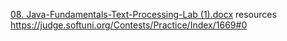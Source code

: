 [08. Java-Fundamentals-Text-Processing-Lab (1).docx](https://github.com/LyudmilSimeonovv/SoftUni-Java-Fundamentals/files/10522358/08.Java-Fundamentals-Text-Processing-Lab.1.docx)
resources
https://judge.softuni.org/Contests/Practice/Index/1669#0
